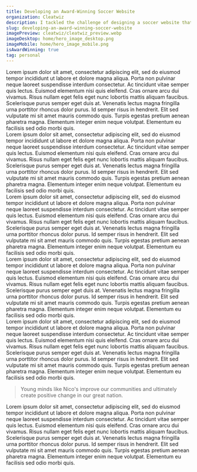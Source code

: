 ```yaml
---
title: Developing an Award-Winning Soccer Website
organization: Cleatwiz
description: I tackled the challenge of designing a soccer website that's as exhilarating as a last-minute goal. Through a combination of sleek visuals, intuitive navigation, and features that keep fans on the edge of their seats, I created a digital home for soccer enthusiasts that's so engaging, it won awards faster than a striker can score a hat-trick.
slug: developing-an-award-winning-soccer-website
imagePreview: cleatwiz/cleatwiz_preview.webp
imageDesktop: home/hero_image_desktop.png
imageMobile: home/hero_image_mobile.png
isAwardWinning: true
tag: personal
---
```


<div class="px-5 md:px-24 2xl:p-32 h-full py-20">
<Section title="Background" image="cleatwiz/cleatwiz_soccer_original.png" alt="Original Arngren website">
Lorem ipsum dolor sit amet, consectetur adipiscing elit, sed do eiusmod tempor incididunt ut labore et dolore magna aliqua. Porta non pulvinar neque laoreet suspendisse interdum consectetur. Ac tincidunt vitae semper quis lectus. Euismod elementum nisi quis eleifend. Cras ornare arcu dui vivamus. Risus nullam eget felis eget nunc lobortis mattis aliquam faucibus. Scelerisque purus semper eget duis at. Venenatis lectus magna fringilla urna porttitor rhoncus dolor purus. Id semper risus in hendrerit. Elit sed vulputate mi sit amet mauris commodo quis. Turpis egestas pretium aenean pharetra magna. Elementum integer enim neque volutpat. Elementum eu facilisis sed odio morbi quis.
</Section>
</div>

<div class="px-5 md:px-24 2xl:p-32 h-full py-20">
<Section title="Ideating" reverse="true" image="cleatwiz/cleatwiz_ideating.png" alt="Original Arngren website">
Lorem ipsum dolor sit amet, consectetur adipiscing elit, sed do eiusmod tempor incididunt ut labore et dolore magna aliqua. Porta non pulvinar neque laoreet suspendisse interdum consectetur. Ac tincidunt vitae semper quis lectus. Euismod elementum nisi quis eleifend. Cras ornare arcu dui vivamus. Risus nullam eget felis eget nunc lobortis mattis aliquam faucibus. Scelerisque purus semper eget duis at. Venenatis lectus magna fringilla urna porttitor rhoncus dolor purus. Id semper risus in hendrerit. Elit sed vulputate mi sit amet mauris commodo quis. Turpis egestas pretium aenean pharetra magna. Elementum integer enim neque volutpat. Elementum eu facilisis sed odio morbi quis.
</Section>
</div>

<div class="px-5 md:px-24 2xl:p-32 h-full py-20">
<Section title="Backend Architecture" image="cleatwiz/cleatwiz_backend.png" alt="Original Arngren website">
Lorem ipsum dolor sit amet, consectetur adipiscing elit, sed do eiusmod tempor incididunt ut labore et dolore magna aliqua. Porta non pulvinar neque laoreet suspendisse interdum consectetur. Ac tincidunt vitae semper quis lectus. Euismod elementum nisi quis eleifend. Cras ornare arcu dui vivamus. Risus nullam eget felis eget nunc lobortis mattis aliquam faucibus. Scelerisque purus semper eget duis at. Venenatis lectus magna fringilla urna porttitor rhoncus dolor purus. Id semper risus in hendrerit. Elit sed vulputate mi sit amet mauris commodo quis. Turpis egestas pretium aenean pharetra magna. Elementum integer enim neque volutpat. Elementum eu facilisis sed odio morbi quis.
</Section>
</div>

<div class="px-5 md:px-24 2xl:p-32 h-full py-20">
<Section title="Final Design" reverse="true" image="cleatwiz/cleatwiz_final_design.png" alt="Original Arngren website">
Lorem ipsum dolor sit amet, consectetur adipiscing elit, sed do eiusmod tempor incididunt ut labore et dolore magna aliqua. Porta non pulvinar neque laoreet suspendisse interdum consectetur. Ac tincidunt vitae semper quis lectus. Euismod elementum nisi quis eleifend. Cras ornare arcu dui vivamus. Risus nullam eget felis eget nunc lobortis mattis aliquam faucibus. Scelerisque purus semper eget duis at. Venenatis lectus magna fringilla urna porttitor rhoncus dolor purus. Id semper risus in hendrerit. Elit sed vulputate mi sit amet mauris commodo quis. Turpis egestas pretium aenean pharetra magna. Elementum integer enim neque volutpat. Elementum eu facilisis sed odio morbi quis.
</Section>
</div>

<div class="px-5 md:px-24 2xl:p-32 h-full py-20">
<Section title="Award" image="cleatwiz/cleatwiz_award.png" alt="Original Arngren website">
Lorem ipsum dolor sit amet, consectetur adipiscing elit, sed do eiusmod tempor incididunt ut labore et dolore magna aliqua. Porta non pulvinar neque laoreet suspendisse interdum consectetur. Ac tincidunt vitae semper quis lectus. Euismod elementum nisi quis eleifend. Cras ornare arcu dui vivamus. Risus nullam eget felis eget nunc lobortis mattis aliquam faucibus. Scelerisque purus semper eget duis at. Venenatis lectus magna fringilla urna porttitor rhoncus dolor purus. Id semper risus in hendrerit. Elit sed vulputate mi sit amet mauris commodo quis. Turpis egestas pretium aenean pharetra magna. Elementum integer enim neque volutpat. Elementum eu facilisis sed odio morbi quis.
</Section>
</div>

<div class="px-5 md:px-24 2xl:p-32 h-full py-20">
<Blockquote>Young minds like Nico's improve our communities and ultimately create positive change in our great nation.</Blockquote>
</div>

<div class="px-5 md:px-24 2xl:p-32 h-full py-20">
<Section title="Conclusion" reverse="true" image="cleatwiz/cleatwiz_conclusion.png" alt="Original Arngren website">
Lorem ipsum dolor sit amet, consectetur adipiscing elit, sed do eiusmod tempor incididunt ut labore et dolore magna aliqua. Porta non pulvinar neque laoreet suspendisse interdum consectetur. Ac tincidunt vitae semper quis lectus. Euismod elementum nisi quis eleifend. Cras ornare arcu dui vivamus. Risus nullam eget felis eget nunc lobortis mattis aliquam faucibus. Scelerisque purus semper eget duis at. Venenatis lectus magna fringilla urna porttitor rhoncus dolor purus. Id semper risus in hendrerit. Elit sed vulputate mi sit amet mauris commodo quis. Turpis egestas pretium aenean pharetra magna. Elementum integer enim neque volutpat. Elementum eu facilisis sed odio morbi quis.
</Section>
</div>
